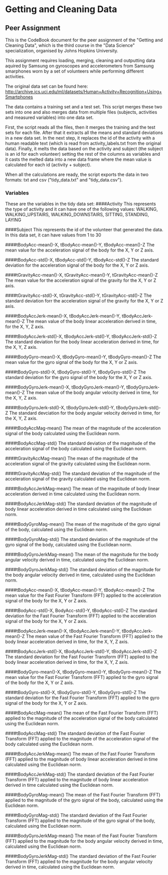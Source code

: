 Getting and Cleaning Data 
=========================

Peer Assignment
---------------

This is the CodeBook document for the peer assignment of the "Getting and Cleaning Data", which is the third course in the "Data Science" specialization, organised by Johns Hopkins University.

This assignment requires loading, merging, cleaning and outputting data aquired by Samsung on gyroscopes and accelerometers from Samsung smarphones worn by a set of volunteers while performing different activities.

The original data set can be found here:
http://archive.ics.uci.edu/ml/datasets/Human+Activity+Recognition+Using+Smartphones

The data contains a training set and a test set. This script merges these two sets into one and also merges data from multiple files (subjects, activities and measured variables) into one data set.

First, the script reads all the files, then it merges the training and the test sets for each file. After that it extracts all the means and standard deviations in a new data set. In the next step, it replaces the id of the activity with a human readable text (which is read from activity_labels.txt from the original data). Finally, it melts the data based on the activity and subject (the subject is an id for each volunteer) setting the rest of the columns as variables and it casts the melted data into a new data frame where the mean value is calculated for each id (activity + subject).

When all the calculations are ready, the script exports the data in two formats: txt and csv ("tidy_data.txt" and "tidy_data.csv").

### Variables
These are the variables in the tidy data set:
####Activity
        This represents the type of activity and it can have one of the following values: WALKING, WALKING_UPSTAIRS, WALKING_DOWNSTAIRS, SITTING, STANDING, LAYING

####Subject
        This represents the id of the volunteer that generated the data. In this data set, it can have values from 1 to 30
    
####tBodyAcc-mean()-X, tBodyAcc-mean()-Y, tBodyAcc-mean()-Z
        The mean value for the acceleration signal of the body for the X, Y or Z axis.
    
####tBodyAcc-std()-X, tBodyAcc-std()-Y, tBodyAcc-std()-Z
        The standard deviation for the acceleration signal of the body for the X, Y or Z axis.
    
####tGravityAcc-mean()-X, tGravityAcc-mean()-Y, tGravityAcc-mean()-Z
        The mean value for the acceleration signal of the gravity for the X, Y or Z axis.
    
####tGravityAcc-std()-X, tGravityAcc-std()-Y, tGravityAcc-std()-Z
        The standard deviation forr the acceleration signal of the gravity for the X, Y or Z axis.
        
####tBodyAccJerk-mean()-X, tBodyAccJerk-mean()-Y, tBodyAccJerk-mean()-Z
        The mean value of the body linear acceleration derived in time, for the X, Y, Z axis.
        
####tBodyAccJerk-std()-X, tBodyAccJerk-std()-Y, tBodyAccJerk-std()-Z
        The standard deviation for the body linear acceleration derived in time, for the X, Y, Z axis.
        
####tBodyGyro-mean()-X, tBodyGyro-mean()-Y, tBodyGyro-mean()-Z
        The mean value for the gyro signal of the body for the X, Y or Z axis.

####tBodyGyro-std()-X, tBodyGyro-std()-Y, tBodyGyro-std()-Z
        The standard deviation for the gyro signal of the body for the X, Y or Z axis.
    
####tBodyGyroJerk-mean()-X, tBodyGyroJerk-mean()-Y, tBodyGyroJerk-mean()-Z
        The mean value of the body angular velocity derived in time, for the X, Y, Z axis.

####tBodyGyroJerk-std()-X, tBodyGyroJerk-std()-Y, tBodyGyroJerk-std()-Z
        The standard devciation for the body angular velocity derived in time, for the X, Y, Z axis.

####tBodyAccMag-mean()
        The mean of the magnitude of the acceleration signal of the body calculated using the Euclidean norm.

####tBodyAccMag-std() 
        The standard deviation of the magnitude of the acceleration signal of the body calculated using the Euclidean norm.
    
####tGravityAccMag-mean() 
        The mean of the magnitude of the acceleration signal of the gravity calculated using the Euclidean norm.
        
####tGravityAccMag-std() 
        The standard deviation of the magnitude of the acceleration signal of the gravity calculated using the Euclidean norm.

####tBodyAccJerkMag-mean() 
        The mean of the magnitude of body linear acceleration derived in time calculated using the Euclidean norm.

####tBodyAccJerkMag-std()
        The standard deviation of the magnitude of body linear acceleration derived in time calculated using the Euclidean norm.
        
####tBodyGyroMag-mean()
        The mean of the magnitude of the gyro signal of the body, calculated using the Euclidean norm.

####tBodyGyroMag-std() 
        The standard deviation of the magnitude of the gyro signal of the body, calculated using the Euclidean norm.
        
####tBodyGyroJerkMag-mean()
        The mean of the magnitude for the body angular velocity derived in time, calculated using the Euclidean norm.
        
####tBodyGyroJerkMag-std() 
        The standard deviation of the magnitude for the body angular velocity derived in time, calculated using the Euclidean norm.
        
####tBodyAcc-mean()-X, tBodyAcc-mean()-Y, tBodyAcc-mean()-Z
        The mean value for the Fast Fourier Transform (FFT) applied to the acceleration signal of the body for the X, Y or Z axis.
	
####tBodyAcc-std()-X, BodyAcc-std()-Y, tBodyAcc-std()-Z
        The standard deviation for the Fast Fourier Transform (FFT) applied to the acceleration signal of the body for the X, Y or Z axis.
    
####tBodyAccJerk-mean()-X, tBodyAccJerk-mean()-Y, tBodyAccJerk-mean()-Z
        The mean value of the Fast Fourier Transform (FFT) applied to the body linear acceleration derived in time, for the X, Y, Z axis.
        
####tBodyAccJerk-std()-X, tBodyAccJerk-std()-Y, tBodyAccJerk-std()-Z
        The standard deviation for the Fast Fourier Transform (FFT) applied to the body linear acceleration derived in time, for the X, Y, Z axis.

####tBodyGyro-mean()-X, tBodyGyro-mean()-Y, tBodyGyro-mean()-Z
        The mean value for the Fast Fourier Transform (FFT) applied to the gyro signal of the body for the X, Y or Z axis.

####tBodyGyro-std()-X, tBodyGyro-std()-Y, tBodyGyro-std()-Z
        The standard deviation for the Fast Fourier Transform (FFT) applied to the gyro signal of the body for the X, Y or Z axis.
		
####tBodyAccMag-mean()
        The mean of the Fast Fourier Transform (FFT) applied to the magnitude of the acceleration signal of the body calculated using the Euclidean norm.

####tBodyAccMag-std() 
        The standard deviation of the Fast Fourier Transform (FFT) applied to the magnitude of the acceleration signal of the body calculated using the Euclidean norm.

####tBodyAccJerkMag-mean() 
        The mean of the Fast Fourier Transform (FFT) applied to the magnitude of body linear acceleration derived in time calculated using the Euclidean norm.

####tBodyAccJerkMag-std()
        The standard deviation of the Fast Fourier Transform (FFT) applied to the magnitude of body linear acceleration derived in time calculated using the Euclidean norm.
		
####tBodyGyroMag-mean()
        The mean of the Fast Fourier Transform (FFT) applied to the magnitude of the gyro signal of the body, calculated using the Euclidean norm.

####tBodyGyroMag-std() 
        The standard deviation of the Fast Fourier Transform (FFT) applied to the magnitude of the gyro signal of the body, calculated using the Euclidean norm.		
		
####tBodyGyroJerkMag-mean()
        The mean of the Fast Fourier Transform (FFT) applied to the magnitude for the body angular velocity derived in time, calculated using the Euclidean norm.
        
####tBodyGyroJerkMag-std() 
        The standard deviation of the Fast Fourier Transform (FFT) applied to the magnitude for the body angular velocity derived in time, calculated using the Euclidean norm.		